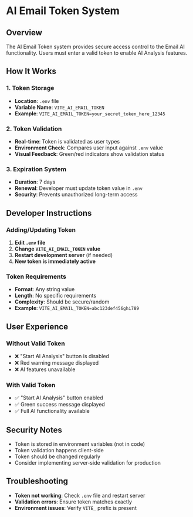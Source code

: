 # AI Email Token System

## Overview
The AI Email Token system provides secure access control to the Email AI functionality. Users must enter a valid token to enable AI Analysis features.

## How It Works

### 1. Token Storage
- **Location**: `.env` file
- **Variable Name**: `VITE_AI_EMAIL_TOKEN`
- **Example**: `VITE_AI_EMAIL_TOKEN=your_secret_token_here_12345`

### 2. Token Validation
- **Real-time**: Token is validated as user types
- **Environment Check**: Compares user input against `.env` value
- **Visual Feedback**: Green/red indicators show validation status

### 3. Expiration System
- **Duration**: 7 days
- **Renewal**: Developer must update token value in `.env`
- **Security**: Prevents unauthorized long-term access

## Developer Instructions

### Adding/Updating Token
1. **Edit `.env` file**
2. **Change `VITE_AI_EMAIL_TOKEN` value**
3. **Restart development server** (if needed)
4. **New token is immediately active**

### Token Requirements
- **Format**: Any string value
- **Length**: No specific requirements
- **Complexity**: Should be secure/random
- **Example**: `VITE_AI_EMAIL_TOKEN=abc123def456ghi789`

## User Experience

### Without Valid Token
- ❌ "Start AI Analysis" button is disabled
- ❌ Red warning message displayed
- ❌ AI features unavailable

### With Valid Token
- ✅ "Start AI Analysis" button enabled
- ✅ Green success message displayed
- ✅ Full AI functionality available

## Security Notes
- Token is stored in environment variables (not in code)
- Token validation happens client-side
- Token should be changed regularly
- Consider implementing server-side validation for production

## Troubleshooting
- **Token not working**: Check `.env` file and restart server
- **Validation errors**: Ensure token matches exactly
- **Environment issues**: Verify `VITE_` prefix is present 